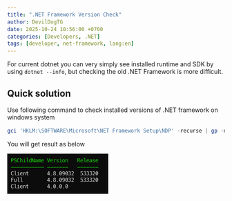 ```yaml
---
title: ".NET Framework Version Check"
author: DevilDogTG
date: 2025-10-24 10:56:00 +0700
categories: [Developers, .NET]
tags: [developer, net-framework, lang:en]
---
```

For current dotnet you can very simply see installed runtime and SDK by using `dotnet --info`, but checking the old .NET Framework is more difficult.

## Quick solution

Use following command to check installed versions of .NET framework on windows system

``` powershell
gci 'HKLM:\SOFTWARE\Microsoft\NET Framework Setup\NDP' -recurse | gp -name Version,Release -EA 0 |where { $_.PSChildName -match '^(?!S)\p{L}'} | select PSChildName, Version, Release
```

You will get result as below

![Command result](../assets/contents/2025/developer/dotnet-framework/version-check/version-result.png)
